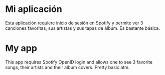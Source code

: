 # Mi aplicación
Esta aplicación requiere inicio de sesión en Spotify y permite ver 3 canciones favoritas, sus artistas y sus tapas de álbum. Es bastante básica.

# My app
This app requires Spotify OpenID login and allows one to see 3 favorite songs, their artists and their album covers. Pretty basic atm.
